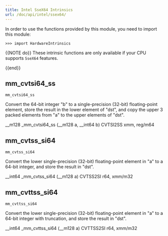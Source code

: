 ```yaml
---
title: Intel SseX64 Intrinsics
url: /doc/api/intel/ssex64/
---
```


In order to use the functions provided by this module, you need to import this module:

```kalk
>>> import HardwareIntrinsics
```

{{NOTE do}}
These intrinsic functions are only available if your CPU supports `SseX64` features.

{{end}}


## mm_cvtsi64_ss

`mm_cvtsi64_ss`

Convert the 64-bit integer "b" to a single-precision (32-bit) floating-point element, store the result in the lower element of "dst", and copy the upper 3 packed elements from "a" to the upper elements of "dst".

__m128 _mm_cvtsi64_ss (__m128 a, __int64 b)
CVTSI2SS xmm, reg/m64

## mm_cvtss_si64

`mm_cvtss_si64`

Convert the lower single-precision (32-bit) floating-point element in "a" to a 64-bit integer, and store the result in "dst".

__int64 _mm_cvtss_si64 (__m128 a)
CVTSS2SI r64, xmm/m32

## mm_cvttss_si64

`mm_cvttss_si64`

Convert the lower single-precision (32-bit) floating-point element in "a" to a 64-bit integer with truncation, and store the result in "dst".

__int64 _mm_cvttss_si64 (__m128 a)
CVTTSS2SI r64, xmm/m32
